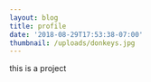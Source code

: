 ```yaml
---
layout: blog
title: profile
date: '2018-08-29T17:53:38-07:00'
thumbnail: /uploads/donkeys.jpg
---
```

this is a project
